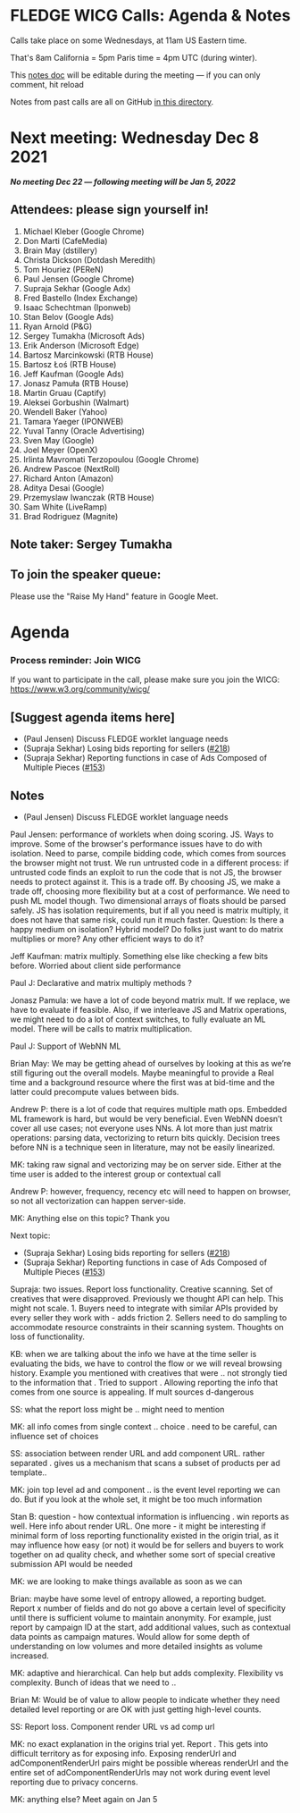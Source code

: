 # FLEDGE WICG Calls: Agenda & Notes

Calls take place on some Wednesdays, at 11am US Eastern time.

That's 8am California = 5pm Paris time = 4pm UTC (during winter).

This [notes doc](https://docs.google.com/document/d/1Kr0hpfQ_Q1LX1aN00D5k_09yV_a7WE9RSn69nS3nZho/edit#) will be editable during the meeting — if you can only comment, hit reload

Notes from past calls are all on GitHub [in this directory](https://github.com/WICG/turtledove/tree/main/meetings).


# Next meeting: Wednesday Dec 8 2021

**_No meeting Dec 22 — following meeting will be Jan 5, 2022_**


## Attendees: please sign yourself in!	



1. Michael Kleber (Google Chrome)
2. Don Marti (CafeMedia)
3. Brain May (dstillery)
4. Christa Dickson (Dotdash Meredith)
5. Tom Houriez (PEReN)
6. Paul Jensen (Google Chrome)
7. Supraja Sekhar (Google Adx)
8. Fred Bastello (Index Exchange)
9. Isaac Schechtman (Iponweb) 
10. Stan Belov (Google Ads)
11. Ryan Arnold (P&G)
12. Sergey Tumakha (Microsoft Ads)
13. Erik Anderson (Microsoft Edge)
14. Bartosz Marcinkowski (RTB House)
15. Bartosz Łoś (RTB House)
16. Jeff Kaufman (Google Ads)
17. Jonasz Pamuła (RTB House)
18. Martin Gruau (Captify)
19. Aleksei Gorbushin (Walmart)
20. Wendell Baker (Yahoo)
21. Tamara Yaeger (IPONWEB)
22. Yuval Tanny (Oracle Advertising)
23. Sven May (Google)
24. Joel Meyer (OpenX)
25. Irlinta Mavromati Terzopoulou (Google Chrome)
26. Andrew Pascoe (NextRoll)
27. Richard Anton (Amazon)
28. Aditya Desai (Google)
29. Przemyslaw Iwanczak (RTB House)
30. Sam White (LiveRamp)
31. Brad Rodriguez (Magnite)


## Note taker: Sergey Tumakha


## To join the speaker queue:

Please use the "Raise My Hand" feature in Google Meet.


# Agenda


### Process reminder: Join WICG

If you want to participate in the call, please make sure you join the WICG: https://www.w3.org/community/wicg/

 		


## [Suggest agenda items here]



*   (Paul Jensen) Discuss FLEDGE worklet language needs
*   (Supraja Sekhar) Losing bids reporting for sellers ([#218](https://github.com/WICG/turtledove/issues/218))
*   (Supraja Sekhar) Reporting functions in case of Ads Composed of Multiple Pieces ([#153](https://github.com/WICG/turtledove/issues/153))


## Notes



*   (Paul Jensen) Discuss FLEDGE worklet language needs

Paul Jensen: performance of worklets when doing scoring. JS. Ways to improve. Some of the browser's performance issues have to do with isolation. Need to parse, compile bidding code, which comes from sources the browser might not trust. We run untrusted code in a different process: if untrusted code finds an exploit to run the code that is not JS, the browser needs to protect against it. This is a trade off. By choosing JS, we make a trade off, choosing more flexibility but at a cost of performance. We need to push ML model though. Two dimensional arrays of floats should be parsed safely. JS has isolation requirements, but if all you need is matrix multiply, it does not have that same risk, could run it much faster.  Question: Is there a happy medium on isolation? Hybrid model? Do folks just want to do matrix multiplies or more? Any other efficient ways to do it?

Jeff Kaufman: matrix multiply. Something else like checking a few bits before. Worried about client side performance

Paul J: Declarative and matrix multiply methods ?

Jonasz Pamula: we have a lot of code beyond matrix mult. If we replace, we have to evaluate if feasible. Also, if we interleave JS and Matrix operations, we might need to do a lot of context switches, to fully evaluate an ML model. There will be calls to matrix multiplication. 

Paul J: Support of WebNN ML 

Brian May: We may be getting ahead of ourselves by looking at this as we’re still figuring out the overall models. Maybe meaningful to provide a Real time and a background resource where the first was at bid-time and the latter could precompute values between bids.

Andrew P: there is a lot of code that requires multiple math ops. Embedded ML framework is hard, but would be very beneficial. Even WebNN doesn’t cover all use cases; not everyone uses NNs. A lot more than just matrix operations: parsing data, vectorizing to return bits quickly. Decision trees before NN is a technique seen in literature, may not be easily linearized.

MK: taking raw signal and vectorizing may be on server side. Either at the time user is added to the interest group or contextual call

Andrew P: however, frequency, recency etc will need to happen on browser, so not all vectorization can happen server-side.

MK: Anything else on this topic? Thank you

Next topic: 



*   (Supraja Sekhar) Losing bids reporting for sellers ([#218](https://github.com/WICG/turtledove/issues/218))
*   (Supraja Sekhar) Reporting functions in case of Ads Composed of Multiple Pieces ([#153](https://github.com/WICG/turtledove/issues/153))

Supraja: two issues. Report loss functionality. Creative scanning. Set of creatives that were disapproved. Previously we thought API can help. This might not scale. 1. Buyers need to integrate with similar APIs provided by every seller they work with - adds friction 2. Sellers need to do sampling to accommodate resource constraints in their scanning system. Thoughts on loss of functionality.

KB:  when we are talking about the info we have at the time seller is evaluating the bids, we have to control the flow or we will reveal browsing history. Example you mentioned with creatives that were .. not strongly tied to the information that . Tried to support . Allowing reporting the info that comes from one source is appealing. If mult sources d-dangerous

SS: what the report loss might be .. might need to mention

MK: all info comes from single context .. choice . need to be careful, can influence set of choices

SS: association between render URL and add component URL. rather separated . gives us a mechanism that scans a subset of products per ad template..

MK: join top level ad and component .. is the event level reporting we can do. But if you look at the whole set, it might be too much information

Stan B: question - how contextual information is influencing . win reports as well. Here info about render URL. One more - it might be interesting if minimal form of loss reporting functionality existed in the origin trial, as it may influence how easy (or not) it would be for sellers and buyers to work together on ad quality check, and whether some sort of special creative submission API would be needed

 MK: we are looking to make things available as soon as we can

Brian: maybe have some level of entropy allowed, a reporting budget. Report x number of fields and do not go above a certain level of specificity until there is sufficient volume to maintain anonymity. For example, just report by campaign ID at the start, add additional values, such as contextual data points as campaign matures. Would allow for some depth of understanding on low volumes and more detailed insights as volume increased.

MK: adaptive and hierarchical. Can help but adds complexity. Flexibility vs complexity. Bunch of ideas that we need to ..

Brian M: Would be of value to allow people to indicate whether they need detailed level reporting or are OK with just getting high-level counts.

SS: Report loss. Component render URL vs ad comp url

MK: no exact explanation in the origins trial yet. Report . This gets into difficult territory as for exposing info. Exposing renderUrl and adComponentRenderUrl pairs might be possible whereas renderUrl and the entire set of adComponentRenderUrls may not work during event level reporting due to privacy concerns.

MK: anything else? Meet again on Jan 5
